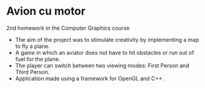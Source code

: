 # Avion cu motor
 2nd homework in the Computer Graphics course

 - The aim of the project was to stimulate creativity by implementing a map to fly a plane.
 - A game in which an aviator does not have to hit obstacles or run out of fuel for the plane.
 - The player can switch between two viewing modes: First Person and Third Person.
 - Application made using a framework for OpenGL​ ​and ​C++​.
